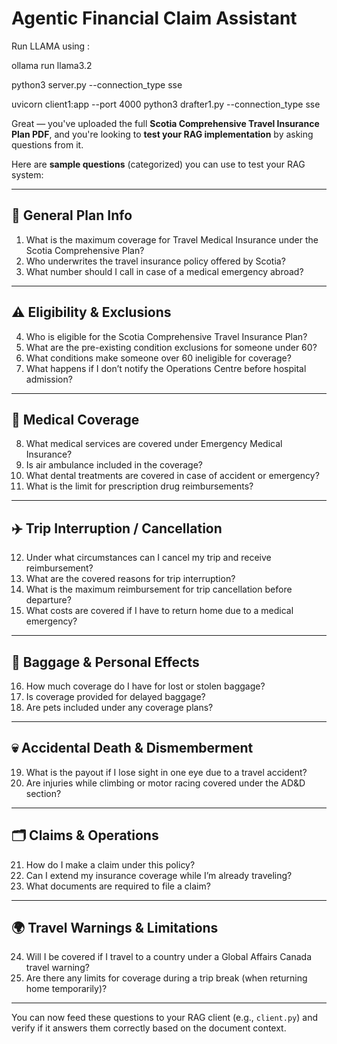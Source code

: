 # Agentic Financial Claim Assistant
Run LLAMA using :

ollama run llama3.2

python3 server.py --connection_type sse

uvicorn client1:app --port 4000
python3 drafter1.py --connection_type sse

Great — you've uploaded the full **Scotia Comprehensive Travel Insurance Plan PDF**, and you're looking to **test your RAG implementation** by asking questions from it.

Here are **sample questions** (categorized) you can use to test your RAG system:

---

## 🧠 General Plan Info

1. What is the maximum coverage for Travel Medical Insurance under the Scotia Comprehensive Plan?
2. Who underwrites the travel insurance policy offered by Scotia?
3. What number should I call in case of a medical emergency abroad?

---

## ⚠️ Eligibility & Exclusions

4. Who is eligible for the Scotia Comprehensive Travel Insurance Plan?
5. What are the pre-existing condition exclusions for someone under 60?
6. What conditions make someone over 60 ineligible for coverage?
7. What happens if I don’t notify the Operations Centre before hospital admission?

---

## 🏥 Medical Coverage

8. What medical services are covered under Emergency Medical Insurance?
9. Is air ambulance included in the coverage?
10. What dental treatments are covered in case of accident or emergency?
11. What is the limit for prescription drug reimbursements?

---

## ✈️ Trip Interruption / Cancellation

12. Under what circumstances can I cancel my trip and receive reimbursement?
13. What are the covered reasons for trip interruption?
14. What is the maximum reimbursement for trip cancellation before departure?
15. What costs are covered if I have to return home due to a medical emergency?

---

## 🧳 Baggage & Personal Effects

16. How much coverage do I have for lost or stolen baggage?
17. Is coverage provided for delayed baggage?
18. Are pets included under any coverage plans?

---

## 💀 Accidental Death & Dismemberment

19. What is the payout if I lose sight in one eye due to a travel accident?
20. Are injuries while climbing or motor racing covered under the AD\&D section?

---

## 🗂️ Claims & Operations

21. How do I make a claim under this policy?
22. Can I extend my insurance coverage while I’m already traveling?
23. What documents are required to file a claim?

---

## 🌍 Travel Warnings & Limitations

24. Will I be covered if I travel to a country under a Global Affairs Canada travel warning?
25. Are there any limits for coverage during a trip break (when returning home temporarily)?

---

You can now feed these questions to your RAG client (e.g., `client.py`) and verify if it answers them correctly based on the document context.
